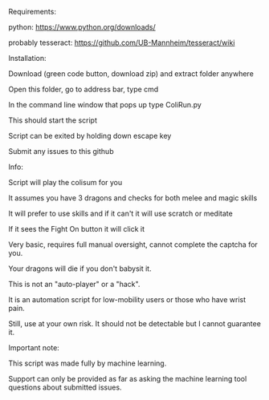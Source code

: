Requirements:

python: https://www.python.org/downloads/

probably tesseract: https://github.com/UB-Mannheim/tesseract/wiki

Installation:

Download (green code button, download zip) and extract folder anywhere

Open this folder, go to address bar, type cmd

In the command line window that pops up type ColiRun.py

This should start the script

Script can be exited by holding down escape key

Submit any issues to this github

Info:

Script will play the colisum for you

It assumes you have 3 dragons and checks for both melee and magic skills

It will prefer to use skills and if it can't it will use scratch or meditate

If it sees the Fight On button it will click it


Very basic, requires full manual oversight, cannot complete the captcha for you.

Your dragons will die if you don't babysit it.


This is not an "auto-player" or a "hack". 

It is an automation script for low-mobility users or those who have wrist pain.

Still, use at your own risk. It should not be detectable but I cannot guarantee it.


Important note:

This script was made fully by machine learning. 

Support can only be provided as far as asking the machine learning tool questions about submitted issues.
